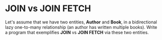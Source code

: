 # JOIN vs JOIN FETCH
Let's assume that we have two entities, **Author** and **Book**, in a bidirectional lazy one-to-many relationship (an author has written multiple books). Write a program that exemplifies **JOIN** vs **JOIN FETCH** via these two entities.